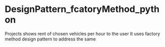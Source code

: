 # DesignPattern_fcatoryMethod_python
Projects shows rent of chosen vehicles per hour to the user
It uses factory method design pattern to address the same
